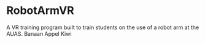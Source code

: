 # RobotArmVR
A VR training program built to train students on the use of a robot arm at the AUAS.
Banaan
Appel
Kiwi
